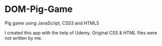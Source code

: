 # DOM-Pig-Game
Pig game using JavaScript, CSS3 and HTML5



I created this app with the help of Udemy. 
Original CSS & HTML files were not written by me.
